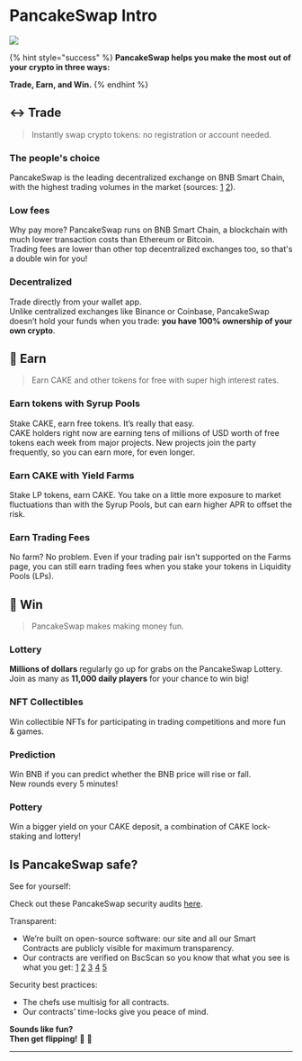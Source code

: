# PancakeSwap Intro

![](.gitbook/assets/intro-header.png)

{% hint style="success" %}
**PancakeSwap helps you make the most out of your crypto in three ways:**

**Trade, Earn, and Win.**
{% endhint %}

## ↔️ Trade

> Instantly swap crypto tokens: no registration or account needed.

### The people's choice

PancakeSwap is the leading decentralized exchange on BNB Smart Chain, with the highest trading volumes in the market (sources: [1](https://www.coingecko.com/en/exchanges/decentralized) [2](https://coinmarketcap.com/rankings/exchanges/dex/)).

### Low fees

Why pay more? PancakeSwap runs on BNB Smart Chain, a blockchain with much lower transaction costs than Ethereum or Bitcoin.\
Trading fees are lower than other top decentralized exchanges too, so that's a double win for you!

### Decentralized

Trade directly from your wallet app.\
Unlike centralized exchanges like Binance or Coinbase, PancakeSwap doesn’t hold your funds when you trade: **you have 100% ownership of your own crypto**.

## 💸 Earn

> Earn CAKE and other tokens for free with super high interest rates.

### Earn tokens with Syrup Pools

Stake CAKE, earn free tokens. It’s really that easy.\
CAKE holders right now are earning tens of millions of USD worth of free tokens each week from major projects. New projects join the party frequently, so you can earn more, for even longer.

### Earn CAKE with Yield Farms

Stake LP tokens, earn CAKE. You take on a little more exposure to market fluctuations than with the Syrup Pools, but can earn higher APR to offset the risk.

### Earn Trading Fees

No farm? No problem. Even if your trading pair isn’t supported on the Farms page, you can still earn trading fees when you stake your tokens in Liquidity Pools (LPs).

## 🎲 Win

> PancakeSwap makes making money fun.

### Lottery

**Millions of dollars** regularly go up for grabs on the PancakeSwap Lottery.\
Join as many as **11,000 daily players** for your chance to win big!

### NFT Collectibles

Win collectible NFTs for participating in trading competitions and more fun & games.

### Prediction

Win BNB if you can predict whether the BNB price will rise or fall.\
New rounds every 5 minutes!

### Pottery

Win a bigger yield on your CAKE deposit, a combination of CAKE lock-staking and lottery!

## Is PancakeSwap safe?

See for yourself:

Check out these PancakeSwap security audits [here](audits.md).

Transparent:

* We’re built on open-source software: our site and all our Smart Contracts are publicly visible for maximum transparency.
* Our contracts are verified on BscScan so you know that what you see is what you get: [1](https://bscscan.com/address/0x10ED43C718714eb63d5aA57B78B54704E256024E) [2](https://bscscan.com/address/0x73feaa1ee314f8c655e354234017be2193c9e24e#code) [3](https://bscscan.com/address/0xbcfccbde45ce874adcb698cc183debcf17952812) [4](https://bscscan.com/address/0x1b96b92314c44b159149f7e0303511fb2fc4774f#code) [5](https://bscscan.com/address/0x92E8CeB7eAeD69fB6E4d9dA43F605D2610214E68)

Security best practices:

* The chefs use multisig for all contracts.
* Our contracts’ time-locks give you peace of mind.

**Sounds like fun?**\
**Then get flipping!** 🐰 🥞

***
